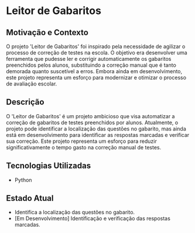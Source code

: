 # Leitor de Gabaritos

## Motivação e Contexto
O projeto 'Leitor de Gabaritos' foi inspirado pela necessidade de agilizar o processo de correção de testes na escola. O objetivo era desenvolver uma ferramenta que pudesse ler e corrigir automaticamente os gabaritos preenchidos pelos alunos, substituindo a correção manual que é tanto demorada quanto suscetível a erros. Embora ainda em desenvolvimento, este projeto representa um esforço para modernizar e otimizar o processo de avaliação escolar.

## Descrição
O 'Leitor de Gabaritos' é um projeto ambicioso que visa automatizar a correção de gabaritos de testes preenchidos por alunos. Atualmente, o projeto pode identificar a localização das questões no gabarito, mas ainda está em desenvolvimento para identificar as respostas marcadas e verificar sua correção. Este projeto representa um esforço para reduzir significativamente o tempo gasto na correção manual de testes.

## Tecnologias Utilizadas
- Python

## Estado Atual
- Identifica a localização das questões no gabarito.
- [Em Desenvolvimento] Identificação e verificação das respostas marcadas.
